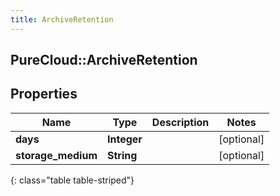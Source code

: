 ```yaml
---
title: ArchiveRetention
---
```

## PureCloud::ArchiveRetention

## Properties

|Name | Type | Description | Notes|
|------------ | ------------- | ------------- | -------------|
| **days** | **Integer** |  | [optional] |
| **storage_medium** | **String** |  | [optional] |
{: class="table table-striped"}


